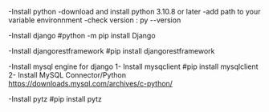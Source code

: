 -Install python 
    -download and install python 3.10.8 or later 
    -add path to your variable environnment 
    -check version : py --version 

-Install django
#python -m pip install Django

-Install djangorestframework
#pip install djangorestframework

-Install mysql engine for django
    1- Install mysqclient
        #pip install mysqlclient 
    2- Install MySQL Connector/Python
        https://downloads.mysql.com/archives/c-python/

-Install pytz
#pip install pytz